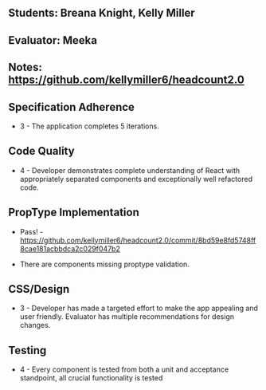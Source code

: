 ## Students: Breana Knight, Kelly Miller
## Evaluator: Meeka
## Notes: https://github.com/kellymiller6/headcount2.0

## Specification Adherence
- 3 - The application completes 5 iterations.

## Code Quality
- 4 - Developer demonstrates complete understanding of React with appropriately separated components and exceptionally well refactored code.

## PropType Implementation

- Pass! - https://github.com/kellymiller6/headcount2.0/commit/8bd59e8fd5748ff8cae181acbbdca2c029f047b2

 - There are components missing proptype validation.

## CSS/Design

- 3 - Developer has made a targeted effort to make the app appealing and user friendly. Evaluator has multiple recommendations for design changes.

## Testing

- 4 - Every component is tested from both a unit and acceptance standpoint, all crucial functionality is tested

